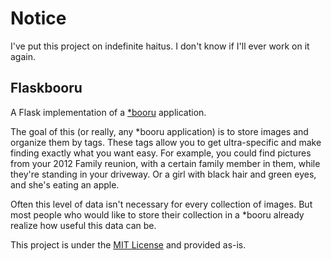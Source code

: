 # Notice
I've put this project on indefinite haitus. I don't know if I'll ever work on it again.

## Flaskbooru
A Flask implementation of a [*booru](https://en.wikipedia.org/wiki/Imageboard#Danbooru-style_boards) application.

The goal of this (or really, any *booru application) is to store images and organize them by tags. These tags allow you to get ultra-specific and make finding exactly what you want easy. For example, you could find pictures from your 2012 Family reunion, with a certain family member in them, while they're standing in your driveway. Or a girl with black hair and green eyes, and she's eating an apple. 

Often this level of data isn't necessary for every collection of images. But most people who would like to store their collection in a *booru already realize how useful this data can be.

This project is under the [MIT License](https://opensource.org/licenses/MIT) and provided as-is.
